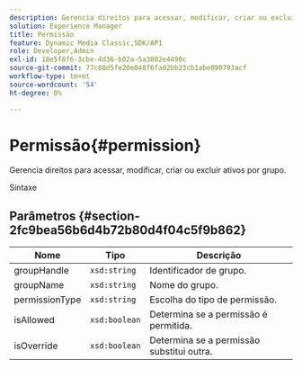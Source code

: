 ```yaml
---
description: Gerencia direitos para acessar, modificar, criar ou excluir ativos por grupo.
solution: Experience Manager
title: Permissão
feature: Dynamic Media Classic,SDK/API
role: Developer,Admin
exl-id: 18e5f8f6-3cbe-4d36-b02a-5a3002e4498c
source-git-commit: 77c88d5fe20e048f6fad2bb23cb1abe090793acf
workflow-type: tm+mt
source-wordcount: '54'
ht-degree: 0%

---
```


# Permissão{#permission}

Gerencia direitos para acessar, modificar, criar ou excluir ativos por grupo.

Sintaxe

## Parâmetros {#section-2fc9bea56b6d4b72b80d4f04c5f9b862}

| Nome | Tipo | Descrição |
|---|---|---|
| groupHandle | `xsd:string` | Identificador de grupo. |
| groupName | `xsd:string` | Nome do grupo. |
| permissionType | `xsd:string` | Escolha do tipo de permissão. |
| isAllowed | `xsd:boolean` | Determina se a permissão é permitida. |
| isOverride | `xsd:boolean` | Determina se a permissão substitui outra. |
